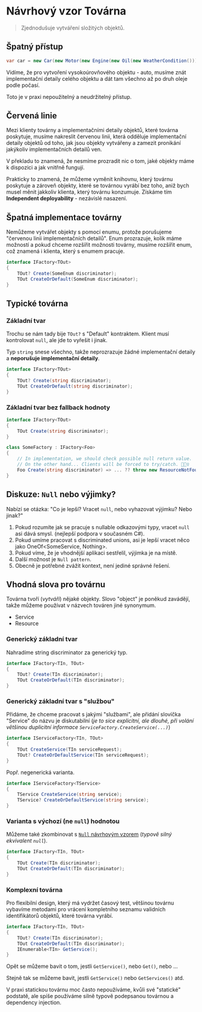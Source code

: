 # Návrhový vzor Továrna

> Zjednodušuje vytváření složitých objektů.

## Špatný přístup

```csharp
var car = new Car(new Motor(new Engine(new Oil(new WeatherCondition()))));
```

Vidíme, že pro vytvoření vysokoúrovňového objektu - auto, musíme znát implementační detaily celého objektu a dát tam všechno až po druh oleje podle počasí.

Toto je v praxi nepoužitelný a neudržitelný přístup.

## Červená linie

Mezi klienty továrny a implementačními detaily objektů, které továrna poskytuje, musíme nakreslit červenou linii, která odděluje implementační detaily objektů od toho, jak jsou objekty vytvářeny a zamezit pronikání jakýkoliv implementačních detailů ven.

V překladu to znamená, že nesmíme prozradit nic o tom, jaké objekty máme k dispozici a jak vnitřně fungují.

Prakticky to znamená, že můžeme vyměnit knihovnu, který továrnu poskytuje a zároveň objekty, které se továrnou vyrábí bez toho, aniž bych musel měnit jakkoliv klienta, který továrnu konzumuje. Získáme tím **Independent deployability** - nezávislé nasazení.

## Špatná implementace továrny

Nemůžeme vytvářet objekty s pomocí enumu, protože porušujeme "červenou linii implementačních detailů". Enum prozrazuje, kolik máme možností a pokud chceme rozšířit možnosti továrny, musíme rozšířit enum, což znamená i klienta, který s enumem pracuje.

```csharp
interface IFactory<TOut>
{
    TOut? Create(SomeEnum discriminator);
    TOut CreateOrDefault(SomeEnum discriminator);
}
```

## Typické továrna

### Základní tvar

Trochu se nám tady bije `TOut?` s "Default" kontraktem. Klient musí kontrolovat `null`, ale jde to vyřešit i jinak.

Typ `string` snese všechno, takže neprozrazuje žádné implementační detaily a **neporušuje implementační detaily**.

```csharp
interface IFactory<TOut>
{
    TOut? Create(string discriminator);
    TOut CreateOrDefault(string discriminator);
}
```

### Základní tvar bez fallback hodnoty

```csharp
interface IFactory<TOut>
{
    TOut Create(string discriminator);
}

class SomeFactory : IFactory<Foo>
{
    // In implementation, we should check possible null return value.
    // On the other hand... Clients will be forced to try/catch. 🤷🏿‍♀️
    Foo Create(string discriminator) => ... ?? throw new ResourceNotFoundException();
}
```

## Diskuze: `Null` nebo výjimky?

Nabízí se otázka: "Co je lepší? Vracet `null`, nebo vyhazovat výjimku? Nebo jinak?"

1. Pokud rozumíte jak se pracuje s nullable odkazovými typy, vracet `null` asi dává smysl. (nejlepší podpora v současném C#).
2. Pokud umíme pracovat s discriminated unions, asi je lepší vracet něco jako OneOf<SomeService, Nothing>.
3. Pokud víme, že je vhodnější aplikaci sestřelil, výjimka je na místě.
4. Další možnost je `Null pattern`.
5. Obecně je potřebné zvážit kontext, není jediné správné řešení.

## Vhodná slova pro továrnu

Továrna tvoří (_vytváří_) nějaké objekty. Slovo "object" je poněkud zavádějí, takže můžeme používat v názvech továren jiné synonymum.

* Service
* Resource

### Generický základní tvar

Nahradíme string discriminator za generický typ.

```csharp
interface IFactory<TIn, TOut>
{
    TOut? Create(TIn discriminator);
    TOut CreateOrDefault(TIn discriminator);
}
```

### Generický základní tvar s "službou"

Přidáme, že chceme pracovat s jakými "službami", ale přidání slovíčka "Service" do názvu je diskutabilní (_je to sice explicitní, ale dlouhé, při volání většinou duplicitní informace `ServiceFactory.CreateService(...)`_)

```csharp
interface IServiceFactory<TIn, TOut>
{
    TOut CreateService(TIn serviceRequest);
    TOut? CreateOrDefaultService(TIn serviceRequest);
}
```

Popř. negenerická varianta.

```csharp
interface IServiceFactory<TService>
{
    TService CreateService(string service);
    TService? CreateOrDefaultService(string service);
}
```

### Varianta s výchozí (ne `null`) hodnotou

Můžeme také zkombinovat s [`Null` návrhovým vzorem](https://en.wikipedia.org/wiki/Null_object_pattern) (_typově silný ekvivalent `null`_).

```csharp
interface IFactory<TIn, TOut>
{
    TOut Create(TIn discriminator);
    TOut CreateOrDefault(TIn discriminator);
}
```

### Komplexní továrna

Pro flexibilní design, který má vydržet časový test, většinou továrnu vybavíme metodami pro vrácení kompletního seznamu validních identifikátorů objektů, které továrna vyrábí.

```csharp
interface IFactory<TIn, TOut>
{
    TOut? Create(TIn discriminator);
    TOut CreateOrDefault(TIn discriminator);
    IEnumerable<TIn> GetService();
}
```

Opět se můžeme bavit o tom, jestli `GetService()`, nebo `Get()`, nebo ...

Stejně tak se můžeme bavit, jestli `GetService()` nebo `GetServices()` atd.

V praxi statickou továrnu moc často nepoužíváme, kvůli své "statické" podstatě, ale spíše používáme silně typově podepsanou továrnou a dependency injection.
